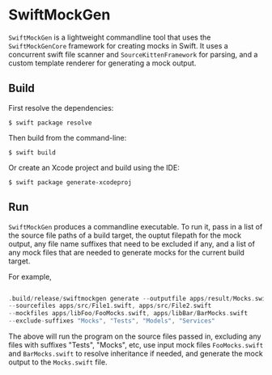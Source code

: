 

# SwiftMockGen

`SwiftMockGen` is a lightweight commandline tool that uses the `SwiftMockGenCore` framework for creating mocks in Swift.  It uses a concurrent swift file scanner and `SourceKittenFramework` for parsing, and a custom template renderer for generating a mock output.  


## Build

First resolve the dependencies:

```
$ swift package resolve
```

Then build from the command-line:

```
$ swift build
```

Or create an Xcode project and build using the IDE:

```
$ swift package generate-xcodeproj 
```

## Run

`SwiftMockGen` produces a commandline executable. To run it, pass in a list of the source file paths of a build target, the ouptut filepath for the mock output, any file name suffixes that need to be excluded if any, and a list of any mock files that are needed to generate mocks for the current build target. 

For example,

```swift

.build/release/swiftmockgen generate --outputfile apps/result/Mocks.swift 
--sourcefiles apps/src/File1.swift, apps/src/File2.swift 
--mockfiles apps/libFoo/FooMocks.swift, apps/libBar/BarMocks.swift
--exclude-suffixes "Mocks", "Tests", "Models", "Services"
```

The above will run the program on the source files passed in, excluding any files with suffixes "Tests", "Mocks", etc, use input mock files `FooMocks.swift` and `BarMocks.swift` to resolve inheritance if needed, and generate the mock output to the `Mocks.swift` file.



